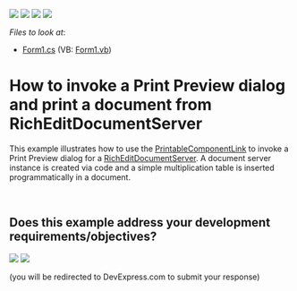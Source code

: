 <!-- default badges list -->
![](https://img.shields.io/endpoint?url=https://codecentral.devexpress.com/api/v1/VersionRange/128608313/13.1.4%2B)
[![](https://img.shields.io/badge/Open_in_DevExpress_Support_Center-FF7200?style=flat-square&logo=DevExpress&logoColor=white)](https://supportcenter.devexpress.com/ticket/details/E3190)
[![](https://img.shields.io/badge/📖_How_to_use_DevExpress_Examples-e9f6fc?style=flat-square)](https://docs.devexpress.com/GeneralInformation/403183)
[![](https://img.shields.io/badge/💬_Leave_Feedback-feecdd?style=flat-square)](#does-this-example-address-your-development-requirementsobjectives)
<!-- default badges end -->
<!-- default file list -->
*Files to look at*:

* [Form1.cs](./CS/RichEditDocumentServer-Printing/Form1.cs) (VB: [Form1.vb](./VB/RichEditDocumentServer-Printing/Form1.vb))
<!-- default file list end -->
# How to invoke a Print Preview dialog and print a document from RichEditDocumentServer


<p>This example illustrates how to use the <a href="http://documentation.devexpress.com/#WindowsForms/clsDevExpressXtraPrintingPrintableComponentLinktopic"><u>PrintableComponentLink</u></a> to invoke a Print Preview dialog for a <a href="http://help.devexpress.com/#DocumentServer/clsDevExpressXtraRichEditRichEditDocumentServertopic"><u>RichEditDocumentServer</u></a>. A document server instance is created via code and a simple multiplication table is inserted programmatically in a document.</p>

<br/>


<!-- feedback -->
## Does this example address your development requirements/objectives?

[<img src="https://www.devexpress.com/support/examples/i/yes-button.svg"/>](https://www.devexpress.com/support/examples/survey.xml?utm_source=github&utm_campaign=word-document-api-invoke-print-preview-dialog&~~~was_helpful=yes) [<img src="https://www.devexpress.com/support/examples/i/no-button.svg"/>](https://www.devexpress.com/support/examples/survey.xml?utm_source=github&utm_campaign=word-document-api-invoke-print-preview-dialog&~~~was_helpful=no)

(you will be redirected to DevExpress.com to submit your response)
<!-- feedback end -->
